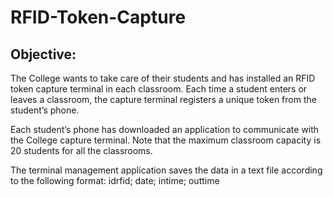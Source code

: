 # RFID-Token-Capture

## Objective: 
The College wants to take care of their students and has installed an 
RFID token capture terminal in each classroom. Each time a student enters or 
leaves a classroom, the capture terminal registers a unique token from the 
student’s phone.

Each student’s phone has downloaded an application to 
communicate with the College capture terminal. Note that the maximum 
classroom capacity is 20 students for all the classrooms.

The terminal management application saves the data in a text file 
according to the following format:
idrfid; date; intime; outtime

